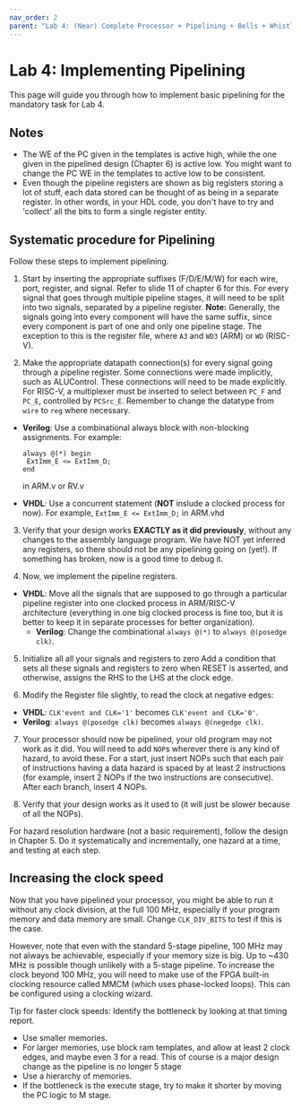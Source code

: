 ```yaml
---
nav_order: 2
parent: "Lab 4: (Near) Complete Processor + Pipelining + Bells + Whistles"
---
```

# Lab 4: Implementing Pipelining

This page will guide you through how to implement basic pipelining for the mandatory task for Lab 4.

## Notes

* The WE of the PC given in the templates is active high, while the one given in the pipelined design (Chapter 6) is active low. You might want to change the PC WE in the templates to active low to be consistent.
* Even though the pipeline registers are shown as big registers storing a lot of stuff, each data stored can be thought of as being in a separate register. In other words, in your HDL code, you don't have to try and 'collect' all the bits to form a single register entity.

## Systematic procedure for Pipelining

Follow these steps to implement pipelining.

1. Start by inserting the appropriate suffixes (F/D/E/M/W) for each wire, port, register, and signal. Refer to slide 11 of chapter 6 for this. For every signal that goes through multiple pipeline stages, it will need to be split into two signals, separated by a pipeline register. **Note:** Generally, the signals going into every component will have the same suffix, since every component is part of one and only one pipeline stage. The exception to this is the register file, where `A3` and `WD3` (ARM) or `WD` (RISC-V).

2. Make the appropriate datapath connection(s) for every signal going through a pipeline register. Some connections were made implicitly, such as ALUControl. These connections will need to be made explicitly. For RISC-V, a multiplexer must be inserted to select between `PC_F` and `PC_E`, controlled by `PCSrc_E`. Remember to change the datatype from `wire` to `reg` where necessary.

* **Verilog**: Use a combinational always block with non-blocking assignments. For example:

  ```
  always @(*) begin
   ExtImm_E <= ExtImm_D;
  end
  ```

  in ARM.v or RV.v

* **VHDL**: Use a concurrent statement (**NOT** inslude a clocked process for now). For example, `ExtImm_E <= ExtImm_D;` in ARM.vhd

3. Verify that your design works **EXACTLY as it did previously**, without any changes to the assembly language program. We have NOT yet inferred any registers, so there should not be any pipelining going on (yet!). If something has broken, now is a good time to debug it.

4. Now, we implement the pipeline registers.

* **VHDL**: Move all the signals that are supposed to go through a particular pipeline register into one clocked process in ARM/RISC-V architecture (everything in one big clocked process is fine too, but it is better to keep it in separate processes for better organization).
  * **Verilog**: Change the combinational `always @(*)` to `always @(posedge clk)`.

5. Initialize all all your signals and registers to zero Add a condition that sets all these signals and registers to zero when RESET is asserted, and otherwise, assigns the RHS to the LHS at the clock edge.

6. Modify the Register file slightly, to read the clock at negative edges:

* **VHDL**: `CLK'event and CLK='1'` becomes `CLK'event and CLK='0'`.
* **Verilog**: `always @(posedge clk)` becomes `always @(negedge clk)`.

7. Your processor should now be pipelined, your old program may not work as it did. You will need to add `NOP`s wherever there is any kind of hazard, to avoid these. For a start, just insert NOPs such that each pair of instructions having a data hazard is spaced by at least 2 instructions (for example, insert 2 NOPs if the two instructions are consecutive). After each branch, insert 4 NOPs.

8. Verify that your design works as it used to (it will just be slower because of all the NOPs).

For hazard resolution hardware (not a basic requirement), follow the design in Chapter 5. Do it systematically and incrementally, one hazard at a time, and testing at each step.

## Increasing the clock speed

Now that you have pipelined your processor, you might be able to run it without any clock division, at the full 100 MHz, especially if your program memory and data memory are small. Change `CLK_DIV_BITS` to test if this is the case.

However, note that even with the standard 5-stage pipeline, 100 MHz may not always be achievable, especially if your memory size is big.
Up to ~430 MHz is possible though unlikely with a 5-stage pipeline. To increase the clock beyond 100 MHz, you will need to make use of the FPGA built-in clocking resource called MMCM (which uses phase-locked loops). This can be configured using a clocking wizard.

Tip for faster clock speeds:
Identify the bottleneck by looking at that timing report.

* Use smaller memories.
* For larger memories, use block ram templates, and allow at least 2 clock edges, and maybe even 3 for a read. This of course is a major design change as the pipeline is no longer 5 stage
* Use a hierarchy of memories.
* If the bottleneck is the execute stage, try to make it shorter by moving the PC logic to M stage.
